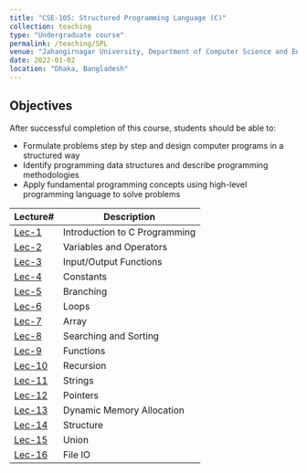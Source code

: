 ```yaml
---
title: "CSE-105: Structured Programming Language (C)"
collection: teaching
type: "Undergraduate course"
permalink: /teaching/SPL
venue: "Jahangirnagar University, Department of Computer Science and Engineering"
date: 2022-01-02
location: "Dhaka, Bangladesh"
---
```

## Objectives
After successful completion of this course, students should be able to:
* Formulate problems step by step and design computer programs in a structured way 
* Identify programming data structures and describe programming methodologies 
* Apply fundamental programming concepts using high-level programming language to solve problems

| Lecture#    | Description                         |
|-------------|-------------------------------------|
| [Lec-1](#)  | Introduction to C Programming       |
| [Lec-2](#)  | Variables and Operators             |
| [Lec-3](#)  | Input/Output Functions              |
| [Lec-4](#)  | Constants                           |
| [Lec-5](#)  | Branching                           |
| [Lec-6](#)  | Loops                               |
| [Lec-7](#)  | Array                               |
| [Lec-8](#)  | Searching and Sorting               |
| [Lec-9](#)  | Functions                           |
| [Lec-10](#) | Recursion                           |
| [Lec-11](#) | Strings                             |
| [Lec-12](#) | Pointers                            |
| [Lec-13](#) | Dynamic Memory Allocation           |
| [Lec-14](#) | Structure                           |
| [Lec-15](#) | Union                               |
| [Lec-16](#) | File IO                             |


